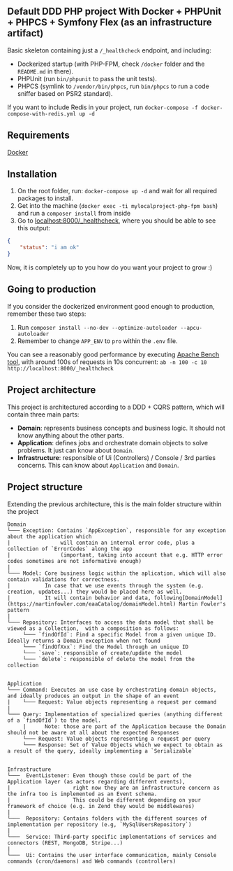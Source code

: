Default DDD PHP project With Docker + PHPUnit + PHPCS + Symfony Flex (as an infrastructure artifact)
----------------------------------------------------------------------------------------------

Basic skeleton containing just a `/_healthcheck` endpoint, and including:
- Dockerized startup (with PHP-FPM, check `/docker` folder and the `README.md` in there).
- PHPUnit (run `bin/phpunit` to pass the unit tests).
- PHPCS (symlink to `/vendor/bin/phpcs`, run `bin/phpcs` to run a code sniffer based on PSR2 standard).

If you want to include Redis in your project, run `docker-compose -f docker-compose-with-redis.yml up -d`

## Requirements
[Docker](https://www.docker.com/)

## Installation
1) On the root folder, run: `docker-compose up -d` and wait for all required packages to install. 
2) Get into the machine (`docker exec -ti mylocalproject-php-fpm bash`) and run a `composer install` from inside
3) Go to [localhost:8000/_healthcheck](http://localhost:8000/_healthcheck), where you should be able to see this output:
```json
{
    "status": "i am ok"
}
```

Now, it is completely up to you how do you want your project to grow :)

## Going to production
If you consider the dockerized environment good enough to production, remember these two steps:
1) Run `composer install --no-dev --optimize-autoloader --apcu-autoloader`
2) Remember to change `APP_ENV` to `pro` within the `.env` file.

You can see a reasonably good performance by executing
[Apache Bench tool](https://httpd.apache.org/docs/2.4/programs/ab.html),
with around 100s of requests in 10s concurrent: `ab -n 100 -c 10 http://localhost:8000/_healthcheck`

## Project architecture
This project is architectured according to a DDD + CQRS pattern, which will contain three main parts:
- __Domain__: represents business concepts and business logic. It should not know anything about the other parts.
- __Application__: defines jobs and orchestrate domain objects to solve problems. It just can know about `Domain`.
- __Infrastructure__: responsible of Ui (Controllers) / Console / 3rd parties concerns. 
This can know about `Application` and `Domain`.

## Project structure
Extending the previous architecture, this is the main folder structure within the project

```
Domain
└─── Exception: Contains `AppException`, responsible for any exception about the application which
|                will contain an internal error code, plus a collection of `ErrorCodes` along the app
|                (important, taking into account that e.g. HTTP error codes sometimes are not informative enough)
|
└─── Model: Core business logic within the aplication, which will also contain validations for correctness.
|           In case that we use events through the system (e.g. creation, updates...) they would be placed here as well.
|           It will contain behavior and data, following[DomainModel](https://martinfowler.com/eaaCatalog/domainModel.html) Martin Fowler's pattern 
|
└─── Repository: Interfaces to access the data model that shall be viewed as a Collection,  with a composition as follows:
     └─── `findOfId`: Find a specific Model from a given unique ID. Ideally returns a Domain exception when not found
     └─── `findOfXxx`: Find the Model through an unique ID
     └─── `save`: responsible of create/update the model
     └─── `delete`: responsible of delete the model from the collection


Application
└─── Command: Executes an use case by orchestrating domain objects, and ideally produces an output in the shape of an event
|    └─── Request: Value objects representing a request per command
|
└─── Query: Implementation of specialized queries (anything different of a `findOfId`) to the model.
     |      Note: those are part of the Application because the Domain should not be aware at all about the expected Responses
     └─── Request: Value objects representing a request per query
     └─── Response: Set of Value Objects which we expect to obtain as a result of the query, ideally implementing a `Serializable`


Infrastructure
└───  EventListener: Even though those could be part of the Application layer (as actors regarding different events), 
|                    right now they are an infrastructure concern as the infra too is implemented as an Event schema.
|                    This could be different depending on your framework of choice (e.g. in Zend they would be middlewares)
|
└───  Repository: Contains folders with the different sources of implementation per repository (e.g, `MySqlUsersRepository`)
|
└───  Service: Third-party specific implementations of services and connectors (REST, MongoDB, Stripe...)
|
└───  Ui: Contains the user interface communication, mainly Console commands (cron/daemons) and Web commands (controllers)          
```
